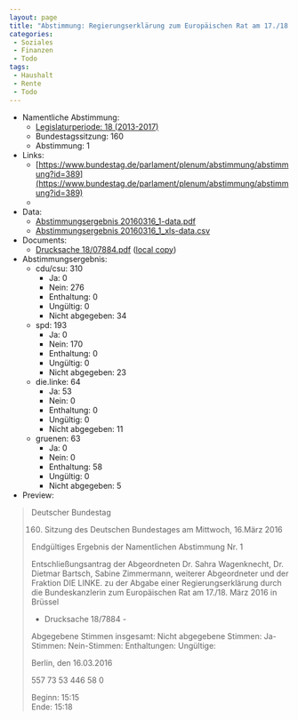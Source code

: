 ```yaml
---
layout: page
title: "Abstimmung: Regierungserklärung zum Europäischen Rat am 17./18. März 2016 - Entschließungsantrag"
categories:
 - Soziales
 - Finanzen
 - Todo
tags:
 - Haushalt
 - Rente
 - Todo
---
```


* Namentliche Abstimmung:
    * [Legislaturperiode: 18 (2013-2017)](https://de.wikipedia.org/wiki/18._Deutscher_Bundestag)
    * Bundestagssitzung: 160
    * Abstimmung: 1
* Links: 
    * [https://www.bundestag.de/parlament/plenum/abstimmung/abstimmung?id=389](https://www.bundestag.de/parlament/plenum/abstimmung/abstimmung?id=389)
    * 
* Data: 
    * [Abstimmungsergebnis 20160316_1-data.pdf](/res/abstimmungsliste/20160316_1-data.pdf)
    * [Abstimmungsergebnis 20160316_1_xls-data.csv](/res/abstimmungsliste/analyses/20160316_1_xls-data.csv)
* Documents: 
    * [Drucksache 18/07884.pdf](http://dip21.bundestag.de/dip21/btd/18/078/1807884.pdf) ([local copy](/res/abstimmungsdaten/018-160-01/1807884.pdf))
* Abstimmungsergebnis:
    * cdu/csu: 310
        * Ja: 0
        * Nein: 276
        * Enthaltung: 0
        * Ungültig: 0
        * Nicht abgegeben: 34
    * spd: 193
        * Ja: 0
        * Nein: 170
        * Enthaltung: 0
        * Ungültig: 0
        * Nicht abgegeben: 23
    * die.linke: 64
        * Ja: 53
        * Nein: 0
        * Enthaltung: 0
        * Ungültig: 0
        * Nicht abgegeben: 11
    * gruenen: 63
        * Ja: 0
        * Nein: 0
        * Enthaltung: 58
        * Ungültig: 0
        * Nicht abgegeben: 5
* Preview: 
> Deutscher Bundestag
> 
> 160. Sitzung des Deutschen Bundestages
> am Mittwoch, 16.März 2016
> 
> Endgültiges Ergebnis der Namentlichen Abstimmung Nr. 1
> 
> Entschließungsantrag der Abgeordneten Dr. Sahra Wagenknecht, Dr. Dietmar Bartsch,
> Sabine Zimmermann, weiterer Abgeordneter und der Fraktion DIE LINKE.
> zu der Abgabe einer Regierungserklärung durch die Bundeskanzlerin zum Europäischen
> Rat am 17./18. März 2016 in Brüssel
> - Drucksache 18/7884 -
> 
> Abgegebene Stimmen insgesamt:
> Nicht abgegebene Stimmen:
> Ja-Stimmen:
> Nein-Stimmen:
> Enthaltungen:
> Ungültige:
> 
> Berlin, den 16.03.2016
> 
> 557
> 73
> 53
> 446
> 58
> 0
> 
> Beginn: 15:15  
> Ende: 15:18
